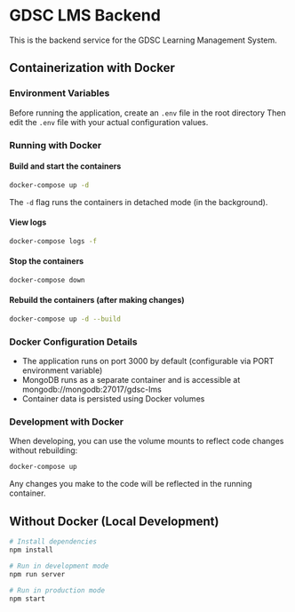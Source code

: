 # GDSC LMS Backend

This is the backend service for the GDSC Learning Management System.

## Containerization with Docker


### Environment Variables
Before running the application, create an `.env` file in the root directory 
Then edit the `.env` file with your actual configuration values.

### Running with Docker

#### Build and start the containers
```bash
docker-compose up -d
```
The `-d` flag runs the containers in detached mode (in the background).

#### View logs
```bash
docker-compose logs -f
```

#### Stop the containers
```bash
docker-compose down
```

#### Rebuild the containers (after making changes)
```bash
docker-compose up -d --build
```

### Docker Configuration Details

- The application runs on port 3000 by default (configurable via PORT environment variable)
- MongoDB runs as a separate container and is accessible at mongodb://mongodb:27017/gdsc-lms
- Container data is persisted using Docker volumes

### Development with Docker

When developing, you can use the volume mounts to reflect code changes without rebuilding:

```bash
docker-compose up
```

Any changes you make to the code will be reflected in the running container.

## Without Docker (Local Development)

```bash
# Install dependencies
npm install

# Run in development mode
npm run server

# Run in production mode
npm start
```
